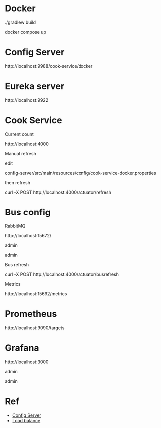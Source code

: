 # Docker

./gradlew build

docker compose up

# Config Server

http://localhost:9988/cook-service/docker

# Eureka server

http://localhost:9922

# Cook Service

Current count

http://localhost:4000

Manual refresh

edit 

config-server/src/main/resources/config/cook-service-docker.properties

then refresh

curl -X POST http://localhost:4000/actuator/refresh

# Bus config

RabbitMQ

http://localhost:15672/

admin

admin

Bus refresh

curl -X POST http://localhost:4000/actuator/busrefresh

Metrics

http://localhost:15692/metrics

# Prometheus

http://localhost:9090/targets

# Grafana

http://localhost:3000

admin

admin


# Ref

* [Config Server](https://datmt.com/backend/java/spring/spring-cloud-config-server-complete-guide/)
* [Load balance](https://medium.com/@vinodkrane/microservices-scaling-and-load-balancing-using-docker-compose-78bf8dc04da9)